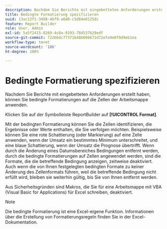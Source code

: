 ```yaml
---
description: Nachdem Sie Berichte mit eingebetteten Anforderungen erstellt haben, können Sie bedingte Formatierungen auf die Zellen der Arbeitsmappe anwenden.
title: Bedingte Formatierung spezifizieren
uuid: 13ac12f1-3498-4bf9-a6d0-c5d84e0125dc
feature: Report Builder
role: User, Admin
exl-id: 5a5f2415-8269-4c8a-9193-784537b29edf
source-git-commit: 7226b4c77371b486006671d72efa9e0f0d9eb1ea
workflow-type: tm+mt
source-wordcount: '186'
ht-degree: 100%

---
```


# Bedingte Formatierung spezifizieren

Nachdem Sie Berichte mit eingebetteten Anforderungen erstellt haben, können Sie bedingte Formatierungen auf die Zellen der Arbeitsmappe anwenden.

Klicken Sie auf der Symbolleiste ReportBuilder auf **[!UICONTROL Format]**.

Mit der bedingten Formatierung können Sie die Zellen identifizieren, die Ergebnisse oder Werte enthalten, die Sie verfolgen möchten. Beispielsweise können Sie eine rote Schattierung (oder Markierung) auf eine Zelle anwenden, wenn der Umsatz ein bestimmtes Minimum unterschreitet, und eine blaue Schattierung, wenn der Umsatz die Prognose übertrifft. Wenn durch die Änderung eines Datumsbereiches Bedingungen entfernt werden, durch die bedingte Formatierungen auf Zellen angewendet werden, sind die Formate, die die betreffende Bedingung anzeigen, zeitweise deaktiviert. Auch wenn die von Ihnen festgelegten bedingten Formate zu keiner Änderung des Zellenformats führen, weil die betreffende Bedingung nicht erfüllt wird, bleiben sie weiterhin gültig, bis Sie von Ihnen entfernt werden.

Aus Sicherheitsgründen sind Makros, die Sie für eine Arbeitsmappe mit VBA (Visual Basic for Applications) für Excel schreiben, deaktiviert.

>[!NOTE]
>
>Die bedingte Formatierung ist eine Excel-eigene Funktion. Informationen über die Erstellung von Formatierungsregeln finden Sie in der Excel-Dokumentation.
